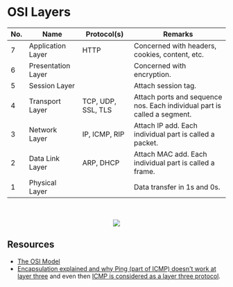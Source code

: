# OSI Layers

No. | Name | Protocol(s) | Remarks
--- | ---- | --------- | -------
7 | Application Layer | HTTP | Concerned with headers, cookies, content, etc.
6 | Presentation Layer |  | Concerned with encryption.
5 | Session Layer | | Attach session tag.
4 | Transport Layer | TCP, UDP, SSL, TLS | Attach ports and sequence nos. Each individual part is called a segment.
3 | Network Layer | IP, ICMP, RIP | Attach IP add. Each individual part is called a packet.
2 | Data Link Layer | ARP, DHCP | Attach MAC add. Each individual part is called a frame.
1 | Physical Layer | | Data transfer in 1s and 0s.

<p align="center">
  <br />
  <br />
  <img src="https://user-images.githubusercontent.com/50140864/101920490-e3352480-3bf1-11eb-8a76-18fc51052498.png" />
</p>


## Resources

- [The OSI Model](https://www.youtube.com/watch?v=7IS7gigunyI)
- [Encapsulation explained and why Ping (part of ICMP) doesn't work at layer three](https://www.youtube.com/watch?v=2shvrp0-yHw) and even then [ICMP is considered as a layer three protocol](https://serverfault.com/questions/511965/why-is-icmp-categorized-as-a-layer-3-protocol).
